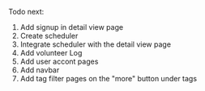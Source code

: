 Todo next:

1. Add signup in detail view page
2. Create scheduler
3. Integrate scheduler with the detail view page
4. Add volunteer Log
5. Add user accont pages
6. Add navbar
7. Add tag filter pages on the "more" button under tags

